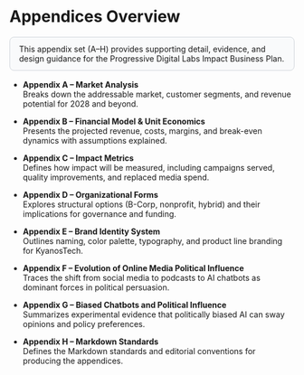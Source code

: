 # Appendices Overview

<div style="border:1px solid #d1d5db; background-color:#f9fafb; padding:12px 16px; border-radius:8px; margin:16px 0;">
  This appendix set (A–H) provides supporting detail, evidence, and design guidance for the Progressive Digital Labs Impact Business Plan.
</div>

- **Appendix A – Market Analysis**  
  Breaks down the addressable market, customer segments, and revenue potential for 2028 and beyond.

- **Appendix B – Financial Model & Unit Economics**  
  Presents the projected revenue, costs, margins, and break-even dynamics with assumptions explained.

- **Appendix C – Impact Metrics**  
  Defines how impact will be measured, including campaigns served, quality improvements, and replaced media spend.

- **Appendix D – Organizational Forms**  
  Explores structural options (B-Corp, nonprofit, hybrid) and their implications for governance and funding.

- **Appendix E – Brand Identity System**  
  Outlines naming, color palette, typography, and product line branding for KyanosTech.

- **Appendix F – Evolution of Online Media Political Influence**  
  Traces the shift from social media to podcasts to AI chatbots as dominant forces in political persuasion.

- **Appendix G – Biased Chatbots and Political Influence**  
  Summarizes experimental evidence that politically biased AI can sway opinions and policy preferences.

- **Appendix H – Markdown Standards**  
  Defines the Markdown standards and editorial conventions for producing the appendices.
